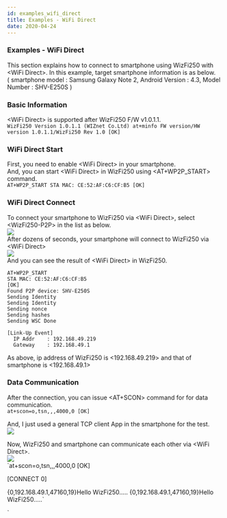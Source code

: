 ```yaml
---
id: examples_wifi_direct
title: Examples - WiFi Direct
date: 2020-04-24
---
```


### Examples - WiFi Direct  
This section explains how to connect to smartphone using WizFi250 with
\<WiFi Direct\>. In this example, target smartphone information is as
below.  
( smartphone model : Samsung Galaxy Note 2, Android Version : 4.3, Model
Number : SHV-E250S )  

### Basic Information

\<WiFi Direct\> is supported after WizFi250 F/W v1.0.1.1.  
`WizFi250 Version 1.0.1.1 (WIZnet Co.Ltd)
at+minfo
FW version/HW version
1.0.1.1/WizFi250 Rev 1.0
[OK]
`  

### WiFi Direct Start

First, you need to enable \<WiFi Direct\> in your smartphone.  
And, you can start \<WiFi Direct\> in WizFi250 using \<AT+WP2P\_START\>
command.  
`AT+WP2P_START
STA MAC: CE:52:AF:C6:CF:B5
[OK]
`

### WiFi Direct Connect

To connect your smartphone to WizFi250 via \<WiFi Direct\>, select
\<WizFi250-P2P\> in the list as below.  
![](/img/products/wizfi250/wizfi250pg/screenshot_2014-05-12-09-31-05.png)  
After dozens of seconds, your smartphone will connect to WizFi250 via
\<WiFi Direct\>  
![](/img/products/wizfi250/wizfi250pg/screenshot_2014-05-12-09-33-00.png)  
And you can see the result of \<WiFi Direct\> in WizFi250.

    AT+WP2P_START
    STA MAC: CE:52:AF:C6:CF:B5
    [OK]
    Found P2P device: SHV-E250S
    Sending Identity
    Sending Identity
    Sending nonce
    Sending hashes
    Sending WSC Done
    
    [Link-Up Event]
      IP Addr    : 192.168.49.219
      Gateway    : 192.168.49.1

As above, ip address of WizFi250 is \<192.168.49.219\> and that of
smartphone is \<192.168.49.1\>  
### Data Communication 
After the connection, you can issue
\<AT+SCON\> command for for data communication.  
`at+scon=o,tsn,,,4000,0
[OK]
`

And, I just used a general TCP client App in the smartphone for the
test.  
![](/img/products/wizfi250/wizfi250pg/screenshot_2014-05-12-09-34-14.png)

Now, WizFi250 and smartphone can communicate each other via \<WiFi
Direct\>.  
![](/img/products/wizfi250/wizfi250pg/screenshot_2014-05-12-09-35-12.png)  
`at+scon=o,tsn,,,4000,0
[OK]

[CONNECT 0]

{0,192.168.49.1,47160,19}Hello WizFi250.....
{0,192.168.49.1,47160,19}Hello WizFi250.....`

`
